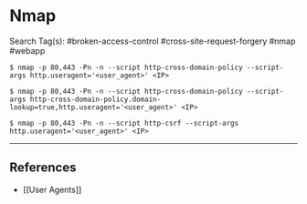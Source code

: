 # Nmap

Search Tag(s): #broken-access-control #cross-site-request-forgery #nmap #webapp

```
$ nmap -p 80,443 -Pn -n --script http-cross-domain-policy --script-args http.useragent='<user_agent>' <IP>

$ nmap -p 80,443 -Pn -n --script http-cross-domain-policy --script-args http-cross-domain-policy.domain-lookup=true,http.useragent='<user_agent>' <IP>
```

`$ nmap -p 80,443 -Pn -n --script http-csrf --script-args http.useragent='<user_agent>' <IP>`

---
## References

- [[User Agents]]